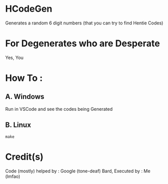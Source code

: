 # HCodeGen
Generates a random 6 digit numbers (that you can try to find Hentie Codes)

# For Degenerates who are Desperate
Yes, You

# How To :
## A. Windows
Run in VSCode and see the codes being Generated

## B. Linux
```
make
```

# Credit(s)
Code (mostly) helped by : Google (tone-deaf) Bard,
Executed by : Me (lmfao)
